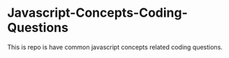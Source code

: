# Javascript-Concepts-Coding-Questions
This is repo is have common javascript concepts related coding questions.
